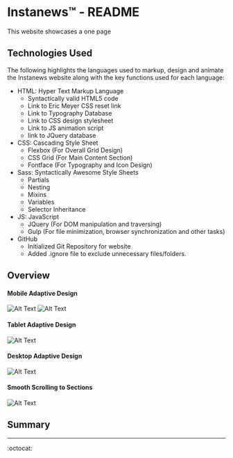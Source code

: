 # Instanews&trade; - README
This website showcases a one page
## Technologies Used
The following highlights the languages used to markup, design and animate the Instanews website along with the key functions used for each language:
* HTML: Hyper Text Markup Language
  * Syntactically valid HTML5 code
  * Link to Eric Meyer CSS reset link
  * Link to Typography Database
  * Link to CSS design stylesheet
  * Link to JS animation script
  * link to JQuery database
* CSS:  Cascading Style Sheet
  * Flexbox     (For Overall Grid Design)
  * CSS Grid    (For Main Content Section)
  * Fontface    (For Typography and Icon Design)
* Sass: Syntactically Awesome Style Sheets
  * Partials        
  * Nesting
  * Mixins
  * Variables
  * Selector Inheritance
* JS:   JavaScript
  * JQuery      (For DOM manipulation and traversing)
  * Gulp        (For file minimization, browser synchronization and other tasks)
* GitHub
  * Initialized Git Repository for website
  * Added .ignore file to exclude unnecessary files/folders.

## Overview

#### Mobile Adaptive Design

![Alt Text]()
![Alt Text]()

#### Tablet Adaptive Design

![Alt Text]()

#### Desktop Adaptive Design

![Alt Text]()

#### Smooth Scrolling to Sections

![Alt Text]()


## Summary 

-------

:octocat: